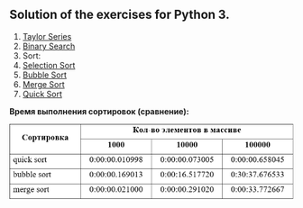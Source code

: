 ## Solution of the exercises for Python 3.

1. [Taylor Series](https://github.com/ZaytsevNS/python_practice/blob/main/taylor_series/taylor.py)
2. [Binary Search](https://github.com/ZaytsevNS/python_practice/blob/main/labs/binary_search.py)
3. Sort:
  3. [Selection Sort](https://github.com/ZaytsevNS/python_practice/blob/main/labs/selection_sort.py)
  3. [Bubble Sort](https://github.com/ZaytsevNS/python_practice/blob/main/labs/bubble_sort.py)
  3. [Merge Sort](https://github.com/ZaytsevNS/python_practice/blob/main/labs/merge_sort.py)
  3. [Quick Sort](https://github.com/ZaytsevNS/python_practice/blob/main/labs/quick_sort.py)

**Время выполнения сортировок (сравнение):**

![Time](https://github.com/ZaytsevNS/python_practice/blob/main/labs/sort_time.jpg)
